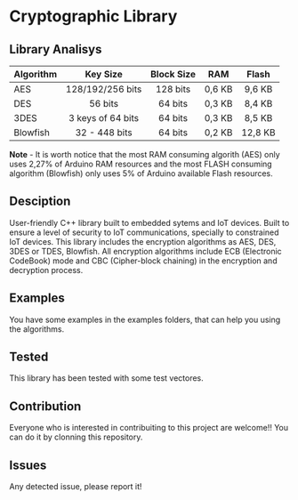 # Cryptographic Library

## Library Analisys 
|Algorithm | 	Key Size         | Block Size |	RAM    |	Flash |
|-----     |:----:             |:----:      |:----:  |:----:  |
|AES	     |128/192/256 bits	 |128 bits    |	0,6 KB |	9,6 KB|
|DES       |	56 bits          | 64 bits    |	0,3 KB |	8,4 KB|
|3DES      | 3 keys of 64 bits | 64 bits    | 0,3 KB |	8,5 KB|
| Blowfish |	32 - 448 bits    | 64 bits    | 0,2 KB | 12,8 KB|


**Note** - It is worth notice that the most RAM consuming algorith (AES) only uses 2,27% of Arduino RAM resources and the most FLASH consuming algorithm (Blowfish) only uses 5% of Arduino available Flash resources.

## Desciption
User-friendly C++ library built to embedded sytems and IoT devices. Built to ensure a level of security to IoT communications, specially to constrained IoT devices. This library includes the encryption algorithms as AES, DES, 3DES or TDES, Blowfish.
All encryption algorithms include ECB (Electronic CodeBook) mode and CBC (Cipher-block chaining) in the encryption and decryption process.

## Examples 
You have some examples in the examples folders, that can help you using the algorithms.

## Tested
This library has been tested with some test vectores.

## Contribution
Everyone who is interested in contribuiting to this project are welcome!! 
You can do it by clonning this repository.

## Issues 
Any detected issue, please report it!


